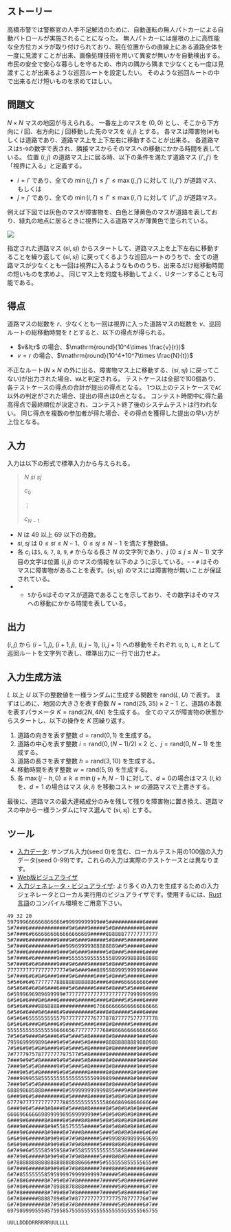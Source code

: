 ## ストーリー

高橋市警では警察官の人手不足解消のために、自動運転の無人パトカーによる自動パトロールが実施されることになった。
無人パトカーには屋根の上に高性能な全方位カメラが取り付けられており、現在位置からの直線上にある道路全体を一度に見渡すことが出来、画像処理技術を用いて異変が無いかを自動検出する。
市民の安全で安心な暮らしを守るため、市内の隅から隅まで少なくとも一度は見渡すことが出来るような巡回ルートを設定したい。
そのような巡回ルートの中で出来るだけ短いものを求めてほしい。

## 問題文

$N\times N$ マスの地図が与えられる。
一番左上のマスを $(0,0)$ とし、そこから下方向に $i$ 回、右方向に $j$ 回移動した先のマスを $(i, j)$ とする。
各マスは障害物(`#`)もしくは道路であり、道路マス上を上下左右に移動することが出来る。
各道路マスは`5`-`9`の数字で表され、隣接マスからそのマスへの移動にかかる時間を表している。
位置 $(i, j)$ の道路マス上に居る時、以下の条件を満たす道路マス $(i',j')$ を「視界に入る」と定義する。

- $i=i'$ であり、全ての $\min(j,j')\leq j''\leq\max(j,j')$ に対して $(i,j'')$ が道路マス、もしくは
- $j=j'$ であり、全ての $\min(i,i')\leq i''\leq\max(i,i')$ に対して $(i'',j)$ が道路マス。

例えば下図では灰色のマスが障害物を、白色と薄黄色のマスが道路を表しており、緑丸の地点に居るときに視界に入る道路マスが薄黄色で塗られている。

![](https://img.atcoder.jp/ahc005/1bc7c896310a65486d0ce3aa275f41b7.png)

指定された道路マス $(si,sj)$ からスタートして、道路マス上を上下左右に移動することを繰り返して $(si,sj)$ に戻ってくるような巡回ルートのうちで、全ての道路マスが少なくとも一回は視界に入るようなもののうち、出来るだけ総移動時間の短いものを求めよ。
同じマス上を何度も移動してよく、Uターンすることも可能である。

## 得点

道路マスの総数を $r$、少なくとも一回は視界に入った道路マスの総数を $v$、巡回ルートの総移動時間を $t$ とすると、以下の得点が得られる。

- $v&lt;r$ の場合、$\mathrm{round}(10^4\times \frac{v}{r})$
- $v=r$ の場合、$\mathrm{round}(10^4+10^7\times \frac{N}{t})$

不正なルート($N\times N$ の外に出る、障害物マス上に移動する、$(si,sj)$ に戻ってこない)が出力された場合、`WA`と判定される。
テストケースは全部で100個あり、各テストケースの得点の合計が提出の得点となる。
1つ以上のテストケースで`AC`以外の判定がされた場合、提出の得点は0点となる。
コンテスト時間中に得た最高得点で最終順位が決定され、コンテスト終了後のシステムテストは行われない。
同じ得点を複数の参加者が得た場合、その得点を獲得した提出の早い方が上位となる。

## 入力

入力は以下の形式で標準入力から与えられる。

> $N$ $si$ $sj$
> 
> $c_0$
> 
> $\vdots$
> 
> $c_{N-1}$

- $N$ は $49$ 以上 $69$ 以下の奇数。
- $si, sj$ は $0\leq si\leq N-1$、$0\leq sj\leq N-1$ を満たす整数値。
- 各 $c_i$ は`5`, `6`, `7`, `8`, `9`, `#` からなる長さ $N$ の文字列であり、$j$ ($0\leq j\leq N-1$) 文字目の文字は位置 $(i, j)$ のマスの情報を以下のように示している。-   - `#` はそのマスに障害物があることを表す。$(si, sj)$ のマスには障害物が無いことが保証されている。
-   - `5`から`9`はそのマスが道路であることを示しており、その数字はそのマスへの移動にかかる時間を表している。

## 出力

$(i, j)$ から $(i-1,j)$, $(i+1,j)$, $(i,j-1)$, $(i,j+1)$ への移動をそれぞれ `U`, `D`, `L`, `R` として巡回ルートを文字列で表し、標準出力に一行で出力せよ。

## 入力生成方法

$L$ 以上 $U$ 以下の整数値を一様ランダムに生成する関数を $\mathrm{rand}(L,U)$ で表す。
まずはじめに、地図の大きさを表す奇数 $N=\mathrm{rand}(25, 35)\times 2 - 1$ と、道路の本数を表すパラメータ $K=\mathrm{rand}(2 N, 4 N)$ を生成する。
全てのマスが障害物の状態からスタートし、以下の操作を $K$ 回繰り返す。

1. 道路の向きを表す整数 $d=\mathrm{rand}(0, 1)$ を生成する。
2. 道路の中心を表す整数 $i=\mathrm{rand}(0, (N-1)/2)\times 2$ と、$j=\mathrm{rand}(0, N-1)$ を生成する。
3. 道路の長さを表す整数 $h=\mathrm{rand}(3, 10)$ を生成する。
4. 移動時間を表す整数 $w=\mathrm{rand}(5, 9)$ を生成する。
5. 各 $\max(j-h,0)\leq k\leq \min(j+h,N-1)$ に対して、$d=0$の場合はマス $(i,k)$ を、$d=1$ の場合はマス $(k,i)$ を移動コスト $w$ の道路マスで上書きする。

最後に、道路マスの最大連結成分のみを残して残りを障害物に置き換え、道路マスの中から一様ランダムに1マス選んで $(si,sj)$ とする。

## ツール

- [入力データ](https://img.atcoder.jp/ahc005/c746dac8cc11fd18c68063546997666e.zip): サンプル入力(seed 0)を含む、ローカルテスト用の100個の入力データ(seed 0-99)です。これらの入力は実際のテストケースとは異なります。
- [Web版ビジュアライザ](https://img.atcoder.jp/ahc005/dc9ed10f037e2dd4b48ca255dbd470d9.html)
- [入力ジェネレータ・ビジュアライザ](https://img.atcoder.jp/ahc005/dc9ed10f037e2dd4b48ca255dbd470d9.zip): より多くの入力を生成するための入力ジェネレータとローカル実行用のビジュアライザです。使用するには、[Rust言語](https://www.rust-lang.org/ja)のコンパイル環境をご用意下さい。

```input1
49 32 20
597999666666666666#99999999999##5###########6####
5#7###6#############9#6###9#####5#8#########6####
5#7###6#6666666666666666669#####88888877777777777
5#7###6#########9###9#6###9#####5#8###5#####6####
5#7###6#########9##99969999988888889##5#####6####
5#7###6#########9###9#6###9#####5#8###5#####6####
5#7###6#6#######9###55555595555555899999888868888
5#7###6#6#8#####9###9#6###9#####5#8###5#####6####
7777777777777777777#9#6###9##8895989995999996####
5#7###6#6#8#6###9###9#6#####6###5#8###5#####6####
5#5#6#6#677777778888888888886###6#8##666666666###
6#5#6#6#6#8#6###6###5#6#####6###6#8###5#5###6####
6#5999696989699999#777777777777777777777999999999
6#5#6#6###8#6###6#####6#####6###6#8###5#5###6####
6#5#6#6###8868888###########676666666666666666666
6#5#6#6###8#6###6#9#########6###8#8#####5###6####
6#5#6#6555555555579777777777677787877777577777778
6#5#6#6###8#6###6#9#####5###6###8#8#####5#####6##
555555555555555666665677777777768#866666666666666
7#5#6#9###8#6###6#9#5###5#8#####8#8#######9###9##
7959699999896###9#9#5###5#8#####88888888889888988
7#5#6#9#5#8#6###9#9#5###5#8#####8#8#######9###9##
7#777797578777777797577#5#8#####8#########9###9##
7###9#9#5#8#####9#9#5###5#8#####8#8#######9###9##
7###9#5#5#8#####9#9#5###5#8#####8#8#######9###9##
7###9#5#5#8#####9#9#5#####8#####8#8#####8#9###9##
7###9999558555555555555555559999899#####8#9###9##
7###9#5#5#8#######8#5#####8#####8#8#####8#9###9##
688898685888######8#599999999999895###9#8#8###9##
6###9#6#5#########8#5#####8#####8#5#8#9#8#8###9##
67779777777777777788555555555555866686968666666##
6###9#6#5###8#8###8#5###8#8#####8#5#8#8#8#8###6##
6666966666698999998959999999##5#8#5#8#8#8#8###6##
6###9#6#####8#8###8#5###8#8###5#8#5#8#8#8#8#6#6##
6###9#6#####8#9#558575555#####5#8#5#8#8#8#8#6#6##
6###9#6#####8#9###8#7###8#####5###5#8#8#8###6#6##
6#6#9#6#####8#9#9#8#7#9#8#####5##9998989899969699
6#6#9#6#####8#9#9#8#7#9#8#####5###8#8#8#8###6####
6#7#9#6#55558595958#7#55855555555555858#####6####
##7#9#6#####8#9#9#8#7#9#8#####5###8#8#8#####6####
6#7888888888888888888888666###5#555555855555655##
6#7###6#####8#9#9#8#7#8#8#####7###8###8#####6####
6#7#855555558595999979999999997#####5#8#####6####
6#7#8#6#####8#7#9#8#7#8#######7#####5#8#####6####
6#7#8#6#####8#78988878888#####7#####5#8#####6#7##
6#7#8#######8#7#9#8#7#8#######7#####5#8#####6#7##
6#7#8#####8888789#8#7#87777777777777578777776#7##
6#7#8#######8#7#9#8#7#8#######7#####5#8#####6#7##
6979899995558575958575555555555555555555555565755
```

```output1
UULLDDDDRRRRRRUULLLL
```